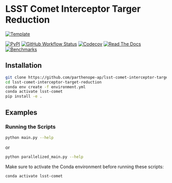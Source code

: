 
# LSST Comet Interceptor Targer Reduction

[![Template](https://img.shields.io/badge/Template-LINCC%20Frameworks%20Python%20Project%20Template-brightgreen)](https://lincc-ppt.readthedocs.io/en/latest/)

[![PyPI](https://img.shields.io/pypi/v/lsst-comet-interceptor-target-reduction?color=blue&logo=pypi&logoColor=white)](https://pypi.org/project/lsst-comet-interceptor-target-reduction/)
[![GitHub Workflow Status](https://img.shields.io/github/actions/workflow/status/parthenope-ap/lsst-comet-interceptor-target-reduction/smoke-test.yml)](https://github.com/parthenope-ap/lsst-comet-interceptor-target-reduction/actions/workflows/smoke-test.yml)
[![Codecov](https://codecov.io/gh/parthenope-ap/lsst-comet-interceptor-target-reduction/branch/main/graph/badge.svg)](https://codecov.io/gh/parthenope-ap/lsst-comet-interceptor-target-reduction)
[![Read The Docs](https://img.shields.io/readthedocs/lsst-comet-interceptor-target-reduction)](https://lsst-comet-interceptor-target-reduction.readthedocs.io/)
[![Benchmarks](https://img.shields.io/github/actions/workflow/status/parthenope-ap/lsst-comet-interceptor-target-reduction/asv-main.yml?label=benchmarks)](https://parthenope-ap.github.io/lsst-comet-interceptor-target-reduction/)

## Installation

```bash
git clone https://github.com/parthenope-ap/lsst-comet-interceptor-target-reduction.git
cd lsst-comet-interceptor-target-reduction
conda env create -f environment.yml
conda activate lsst-comet
pip install -e .
```

## Examples

### Running the Scripts
```bash
python main.py --help 
```
or
```bash
python parallelized_main.py --help
```

Make sure to activate the Conda environment before running these scripts:
```bash
conda activate lsst-comet
```

